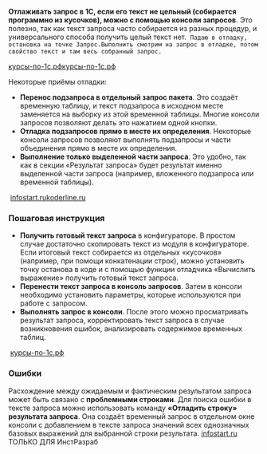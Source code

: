 **Отлаживать запрос в 1С, если его текст не цельный (собирается программно из кусочков), можно с помощью консоли запросов**. Это полезно, так как текст запроса часто собирается из разных процедур, и универсального способа получить целый текст нет. 
`Падаю в отладку, остановка на точке Запрос.Выполнить смотрим на запрос в отладке, потом свойство текст и там весь собранный запрос.`

[курсы-по-1с.рф](https://xn----1-bedvffifm4g.xn--p1ai/articles/2017-09-07-4-methods-of-query-debugging/)[курсы-по-1с.рф](https://xn----1-bedvffifm4g.xn--p1ai/news/2022-12-28-query-debugging/)

Некоторые приёмы отладки:

- **Перенос подзапроса в отдельный запрос пакета**. Это создаёт временную таблицу, и текст подзапроса в исходном месте заменяется на выборку из этой временной таблицы. Многие консоли запросов позволяют делать это нажатием одной кнопки.
- **Отладка подзапросов прямо в месте их определения**. Некоторые консоли запросов позволяют выполнять подзапросы и части объединения прямо в месте их определения.
- **Выполнение только выделенной части запроса**. Это удобно, так как в секции «Результат запроса» будет результат именно выделенной части запроса (например, вложенного подзапроса или временной таблицы).

 [infostart.ru](https://infostart.ru/1c/articles/1355985/)[koderline.ru](https://www.koderline.ru/expert/instruktsii/article-konsol-zaprosov-1s-predpriyatie-8-3/)

### Пошаговая инструкция

- **Получить готовый текст запроса** в конфигураторе. В простом случае достаточно скопировать текст из модуля в конфигураторе. Если итоговый текст собирается из отдельных «кусочков» (например, при помощи конкатенации строк), можно установить точку останова в коде и с помощью функции отладчика «Вычислить выражение» получить готовый текст запроса.
- **Перенести текст запроса в консоль запросов**. Затем в консоли необходимо установить параметры, которые используются при работе с запросом.
- **Выполнять запрос в консоли**. После этого можно просматривать результат запроса, корректировать текст запроса в случае возникновения ошибок, анализировать содержимое временных таблиц.

 [курсы-по-1с.рф](https://xn----1-bedvffifm4g.xn--p1ai/articles/2017-09-07-4-methods-of-query-debugging/)

### Ошибки

Расхождение между ожидаемым и фактическим результатом запроса может быть связано с **проблемными строками**. Для поиска ошибки в тексте запроса можно использовать команду **«Отладить строку» результата запроса**. Она создаёт временный запрос в отдельном окне консоли с добавлением в тексте запроса значений всех однозначных базовых выражений для выбранной строки результата. [infostart.ru](https://infostart.ru/1c/articles/1355985/)   ТОЛЬКО ДЛЯ ИнстРазраб
